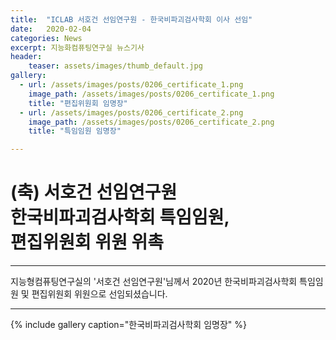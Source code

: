 ```yaml
---
title:  "ICLAB 서호건 선임연구원 - 한국비파괴검사학회 이사 선임"
date:   2020-02-04 
categories: News
excerpt: 지능화컴퓨팅연구실 뉴스기사
header:
    teaser: assets/images/thumb_default.jpg
gallery:
  - url: /assets/images/posts/0206_certificate_1.png
    image_path: /assets/images/posts/0206_certificate_1.png
    title: "편집위원회 임명장"
  - url: /assets/images/posts/0206_certificate_2.png
    image_path: /assets/images/posts/0206_certificate_2.png
    title: "특임임원 임명장"

---
```

# (축) 서호건 선임연구원 <br> 한국비파괴검사학회 특임임원, <br> 편집위원회 위원 위촉

---

지능형컴퓨팅연구실의 '서호건 선임연구원'님께서
2020년 한국비파괴검사학회 특임임원 및 편집위원회 위원으로 선임되셨습니다.


---
{% include gallery caption="한국비파괴검사학회 임명장" %}
